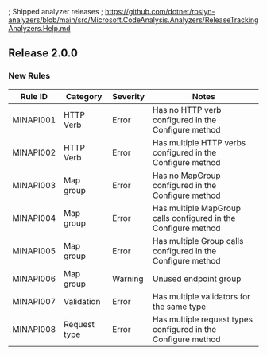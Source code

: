 ﻿; Shipped analyzer releases
; https://github.com/dotnet/roslyn-analyzers/blob/main/src/Microsoft.CodeAnalysis.Analyzers/ReleaseTrackingAnalyzers.Help.md

## Release 2.0.0

### New Rules

Rule ID | Category | Severity | Notes
--------|----------|----------|-------
MINAPI001 | HTTP Verb    | Error   | Has no HTTP verb configured in the Configure method
MINAPI002 | HTTP Verb    | Error   | Has multiple HTTP verbs configured in the Configure method
MINAPI003 | Map group    | Error   | Has no MapGroup configured in the Configure method
MINAPI004 | Map group    | Error   | Has multiple MapGroup calls configured in the Configure method
MINAPI005 | Map group    | Error   | Has multiple Group calls configured in the Configure method
MINAPI006 | Map group    | Warning | Unused endpoint group
MINAPI007 | Validation   | Error   | Has multiple validators for the same type
MINAPI008 | Request type | Error   | Has multiple request types configured in the Configure method


